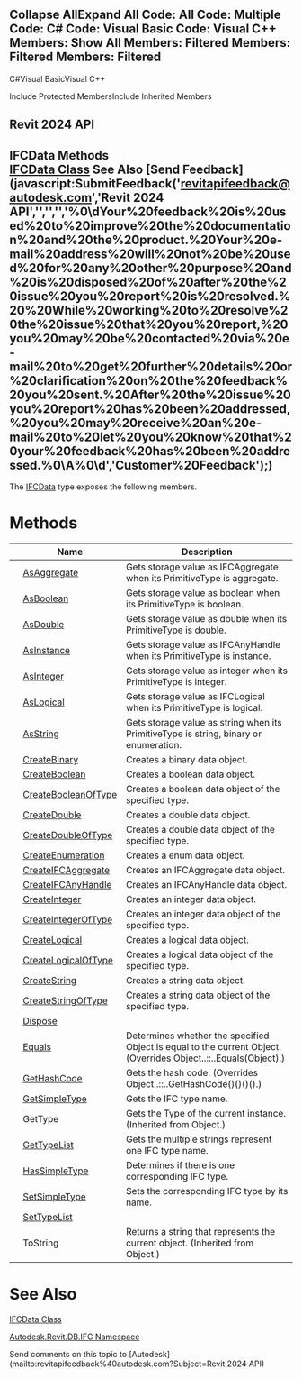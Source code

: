 ﻿

Collapse AllExpand All Code: All Code: Multiple Code: C# Code: Visual Basic Code: Visual C++  Members: Show All Members: Filtered Members: Filtered Members: Filtered   
---  
  
C#Visual BasicVisual C++

Include Protected MembersInclude Inherited Members

Revit 2024 API  
---  
IFCData Methods  
[IFCData Class](34762033-771a-ebee-bd69-509c55ae78f0.md) See Also [Send Feedback](javascript:SubmitFeedback\('revitapifeedback@autodesk.com','Revit 2024 API','','','','%0\\dYour%20feedback%20is%20used%20to%20improve%20the%20documentation%20and%20the%20product.%20Your%20e-mail%20address%20will%20not%20be%20used%20for%20any%20other%20purpose%20and%20is%20disposed%20of%20after%20the%20issue%20you%20report%20is%20resolved.%20%20While%20working%20to%20resolve%20the%20issue%20that%20you%20report,%20you%20may%20be%20contacted%20via%20e-mail%20to%20get%20further%20details%20or%20clarification%20on%20the%20feedback%20you%20sent.%20After%20the%20issue%20you%20report%20has%20been%20addressed,%20you%20may%20receive%20an%20e-mail%20to%20let%20you%20know%20that%20your%20feedback%20has%20been%20addressed.%0\\A%0\\d','Customer%20Feedback'\);)  
---  
  
The [IFCData](34762033-771a-ebee-bd69-509c55ae78f0.md) type exposes the following members.

# Methods

|  | Name | Description |
| --- | --- | --- |
|  | [AsAggregate](abd9c207-2707-9dce-72c0-dda56cb0e96a.md) | Gets storage value as IFCAggregate when its PrimitiveType is aggregate. |
|  | [AsBoolean](e185ce4a-927b-49b9-30c4-c1c8d7748072.md) | Gets storage value as boolean when its PrimitiveType is boolean. |
|  | [AsDouble](a59e3097-222c-8c71-afbe-0baf34571add.md) | Gets storage value as double when its PrimitiveType is double. |
|  | [AsInstance](be7f2b49-3e31-c396-9df1-a46bd0bcf4a6.md) | Gets storage value as IFCAnyHandle when its PrimitiveType is instance. |
|  | [AsInteger](ff1d8443-8329-cab4-6d4d-119bbe0b6e41.md) | Gets storage value as integer when its PrimitiveType is integer. |
|  | [AsLogical](e1f7a655-d055-fb68-7f68-5c0b5806b3e2.md) | Gets storage value as IFCLogical when its PrimitiveType is logical. |
|  | [AsString](bee331de-a48d-c155-337e-d58a5f9e9afb.md) | Gets storage value as string when its PrimitiveType is string, binary or enumeration. |
|  | [CreateBinary](b0d6bd4c-fed4-01d7-23af-8a596dfea86c.md) | Creates a binary data object. |
|  | [CreateBoolean](819f1cba-ab3c-9572-1efa-8b4663b15655.md) | Creates a boolean data object. |
|  | [CreateBooleanOfType](5239cc74-dd0b-d724-c2c4-cb9d0749f68e.md) | Creates a boolean data object of the specified type. |
|  | [CreateDouble](814c7950-3f73-a203-3c8a-923fdedb344f.md) | Creates a double data object. |
|  | [CreateDoubleOfType](c73f6982-ad44-27b9-8930-cdb9a984cdd1.md) | Creates a double data object of the specified type. |
|  | [CreateEnumeration](4252596c-01e6-623e-e77e-c743072549b6.md) | Creates a enum data object. |
|  | [CreateIFCAggregate](8da552ee-b38a-3c91-651c-28973eada1f0.md) | Creates an IFCAggregate data object. |
|  | [CreateIFCAnyHandle](9e793dae-49f0-7b51-c781-534c1d25ee92.md) | Creates an IFCAnyHandle data object. |
|  | [CreateInteger](54556861-6964-a97b-7045-1404a51c182b.md) | Creates an integer data object. |
|  | [CreateIntegerOfType](f9f8f35e-a8d7-4d3e-1e73-b0d6e85da104.md) | Creates an integer data object of the specified type. |
|  | [CreateLogical](cd68d6e1-ac11-4d78-232f-c145db544722.md) | Creates a logical data object. |
|  | [CreateLogicalOfType](8d483b72-069f-183c-3dc1-6d14429c086d.md) | Creates a logical data object of the specified type. |
|  | [CreateString](5c980ee3-7647-0f3d-5a0d-24b43356997f.md) | Creates a string data object. |
|  | [CreateStringOfType](13eb0552-410a-98cb-6292-d01aac02abde.md) | Creates a string data object of the specified type. |
|  | [Dispose](fe940cfb-e1c6-1da7-ea30-00c8401c09e9.md) |  |
|  | [Equals](63954d38-65bc-3fbb-709d-de8a2086bbdb.md) | Determines whether the specified Object is equal to the current Object.  (Overrides Object..::..Equals(Object).) |
|  | [GetHashCode](7b444d26-8d4b-d044-a891-1902eed89ac9.md) | Gets the hash code.  (Overrides Object..::..GetHashCode()()()().) |
|  | [GetSimpleType](e92e6b9d-c9a2-fb04-0742-5a21f75f6906.md) | Gets the IFC type name. |
|  | GetType | Gets the Type of the current instance. (Inherited from Object.) |
|  | [GetTypeList](b8638d82-adc0-b94c-eb05-e10634c5c27d.md) | Gets the multiple strings represent one IFC type name. |
|  | [HasSimpleType](e81ed10b-72de-efa9-af1d-cb15feccb396.md) | Determines if there is one corresponding IFC type. |
|  | [SetSimpleType](58125e02-7c82-9038-2572-170926ca90ee.md) | Sets the corresponding IFC type by its name. |
|  | [SetTypeList](ac2659f1-8e2c-6390-5d93-66ab161561a1.md) |  |
|  | ToString | Returns a string that represents the current object. (Inherited from Object.) |
  
# See Also

[IFCData Class](34762033-771a-ebee-bd69-509c55ae78f0.md)

[Autodesk.Revit.DB.IFC Namespace](b823fafb-1ba1-896b-4097-142c2817ce74.md)

Send comments on this topic to [Autodesk](mailto:revitapifeedback%40autodesk.com?Subject=Revit 2024 API)
